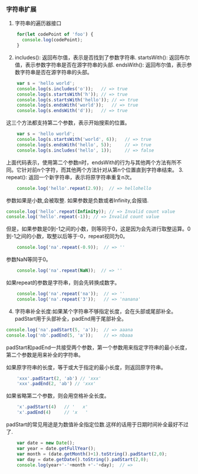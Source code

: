 ### 字符串扩展
1. 字符串的遍历器接口
```javascript
    for(let codePoint of 'foo') {
      console.log(codePoint);
    }
```
2.  includes(): 返回布尔值，表示是否找到了参数字符串.
    startsWith(): 返回布尔值，表示参数字符串是否在源字符串的头部.
    endsWith(): 返回布尔值，表示参数字符串是否在源字符串的头部。
```javascript
    var s = 'hello world';
    console.log(s.includes('o'));   // => true
    console.log(s.startsWith('h')); // => true
    console.log(s.startsWith('hello')); // => true
    console.log(s.endsWith('world'));   // => true
    console.log(s.endsWith('d'));   // => true
```
这三个方法都支持第二个参数，表示开始搜索的位置。
```javascript
    var s = 'hello world';
    console.log(s.startsWith('world', 6));   // => true
    console.log(s.endsWith('hello', 5));     // => true
    console.log(s.includes('hello', 1));     // => false

```
上面代码表示，使用第二个参数n时，endsWith的行为与其他两个方法有所不同。它针对前n个字符，而其他两个方法针对从第n个位置直到字符串结束。
3. repeat(): 返回一个新字符串，表示将原字符串重复n次。
```javascript
    console.log('hello'.repeat(2.9));  // => hellohello
```
参数如果是小数,会被取整.
如果参数是负数或者Infinity,会报错.
```javascript
console.log('hello'.repeat(Infinity)); // => Invalid count value
console.log('hello'.repeat(-1)); // => Invalid count value
```
但是，如果参数是0到-1之间的小数，则等同于0，这是因为会先进行取整运算。0到-1之间的小数，取整以后等于-0，repeat视同为0。
```javascript
    console.log('na'.repeat(-0.9));  // => ''
```
参数NaN等同于0。
```javascript
    console.log('na'.repeat(NaN));  // => ''
```
如果repeat的参数是字符串，则会先转换成数字。
```javascript
    console.log('na'.repeat('na'));  // => ''
    console.log('na'.repeat('3'));   // => 'nanana'
```
4. 字符串补全长度:如果某个字符串不够指定长度，会在头部或尾部补全。padStart用于头部补全，padEnd用于尾部补全。
```javascript
console.log('na'.padStart(5, 'a'));  // => aaana
console.log('nb'.padEnd(5, 'a'));    // => nbaaa
```
padStart和padEnd一共接受两个参数，第一个参数用来指定字符串的最小长度，第二个参数是用来补全的字符串。

如果原字符串的长度，等于或大于指定的最小长度，则返回原字符串。
```javascript
    'xxx'.padStart(2, 'ab') // 'xxx'
    'xxx'.padEnd(2, 'ab') // 'xxx'
```
如果省略第二个参数，则会用空格补全长度。
```javascript
    'x'.padStart(4)   // '   x'
    'x'.padEnd(4)     // 'x   '
```
padStart的常见用途是为数值补全指定位数.这样的话用于日期时间补全最好不过了.
```javascript
    var date = new Date();
    var year = date.getFullYear();
    var month = (date.getMonth()+1).toString().padStart(2,0);
    var day = date.getDate().toString().padStart(2,0);
    console.log(year+'-'+month +'-'+day);  // =>
```
